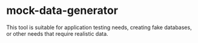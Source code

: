# mock-data-generator
This tool is suitable for application testing needs, creating fake databases, or other needs that require realistic data.
